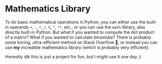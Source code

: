 # Mathematics Library
To do basic mathematical operations in Python, you can either use the built-in operands `+`, `-`, `*`, `/`, `%`, `^`, `**`, etc., or you can use the `math` library, also directly built-in Python.
But what if you wanted to compute the dot product of a matrix? What if you wanted to calculate binomials?
There is probably some boring, ultra-efficient method on Stack Overflow 🥱, or instead you can use **my** incredible mathematics library (which is probably very efficient).

Honestly idk this is just a project for fun, but I might use it one day :)
